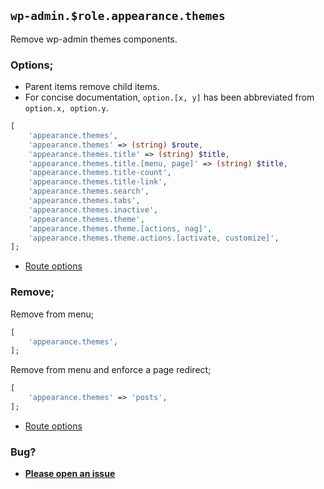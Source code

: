 ## `wp-admin.$role.appearance.themes`

Remove wp-admin themes components.

### Options;

* Parent items remove child items. 
* For concise documentation, `option.[x, y]` has been abbreviated from `option.x, option.y`.

```php
[
    'appearance.themes',
    'appearance.themes' => (string) $route,
    'appearance.themes.title' => (string) $title,
    'appearance.themes.title.[menu, page]' => (string) $title,
    'appearance.themes.title-count',
    'appearance.themes.title-link',
    'appearance.themes.search',
    'appearance.themes.tabs',
    'appearance.themes.inactive',
    'appearance.themes.theme',
    'appearance.themes.theme.[actions, nag]',
    'appearance.themes.theme.actions.[activate, customize]',
];
```

* [Route options](../route-options.md)

### Remove;

Remove from menu;

```php
[
    'appearance.themes',
];
```

Remove from menu and enforce a page redirect;

```php
[
    'appearance.themes' => 'posts',
];
```

* [Route options](../route-options.md)

### Bug?

* **[Please open an issue](https://github.com/soberwp/intervention/issues/new?title=[wp-admin.appearance.themes]&labels=bug&assignees=darrenjacoby)**
